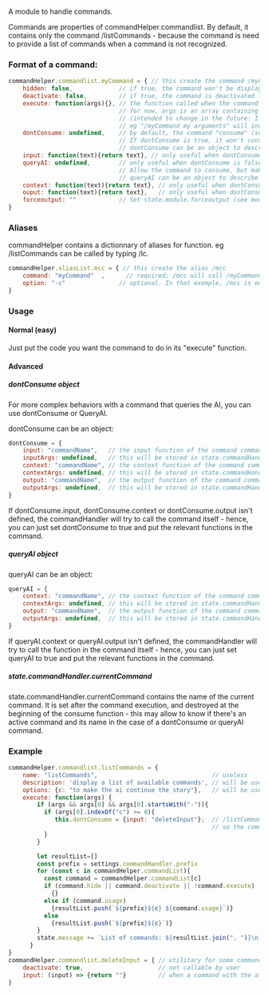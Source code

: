 A module to handle commands.

Commands are properties of commandHelper.commandlist. 
By default, it contains only the command /listCommands - because the command is need 
to provide a list of commands when a command is not recognized. 

### Format of a command:

```javascript
commandHelper.commandlist.myCommand = { // this create the command /myCommand
    hidden: false,             // if true, the command won't be displayed by /listCommands - but still usable. 
    deactivate: false,         // if true, the command is deactivated for the user.
    execute: function(args){}, // the function called when the command is called
                               // for now, args is an array containing the words following the command 
                               // (intended to change in the future: I intend to send the text given by the user)
                               // eg "/myCommand my arguments" will invoke commandHelper.commandlist.myCommand.execute(["my", "arguments"])
    dontConsume: undefined,    // by default, the command "consume" (see module documentation) the input. 
                               // If dontConsume is true, it won't consume the input
                               // dontConsume can be an object to describe more complexe behavior
    input: function(text){return text}, // only useful when dontConsume is evaluated to false. Allow the command to perform some task at input phase (see explanation below).
    queryAI: undefined,        // only useful when dontConsume is false (or undefined). 
                               // Allow the command to consume, but make a query to the AI anyway.
                               // queryAI can be an object to describe more complexe behavior
    context: function(text){return text}, // only useful when dontConsume or queryAI is true. Allow the command to perform some task at context phase (see explanation below).
    ouput: function(text){return text},   // only useful when dontConsume or queryAI is true. Allow the command to perform some task at output phase (see explanation below).
    forceoutput: ""            // Set state.module.forceoutput (see module documentation)
}
```

### Aliases

commandHelper contains a dictionnary of aliases for function. eg /listCommands can be called by typing /lc. 

```javascript
commandHelper.aliasList.mcc = { // this create the alias /mcc
    command: "myCommand"  ,      // required; /mcc will call /myCommand
    option: "-c"               // optional. In that exemple, /mcc is equivalent to "/myCommand -c"
}
```

### Usage

#### Normal (easy)

Just put the code you want the command to do in its "execute" function. 

#### Advanced

##### dontConsume object

For more complex behaviors with a command that queries the AI, you can use dontConsume or QueryAI. 

dontConsume can be an object: 
```javascript
dontConsume = {
    input: "commandName",   // the input function of the command commandName will be called at input phase
    inputArgs: undefined,   // this will be stored in state.commandHandler.inputArgs, then destroyed at end of input phase - can be used in the input function
    context: "commandName", // the context function of the command commandName will be called at context phase
    contextArgs: undefined, // this will be stored in state.commandHandler.contextArgs, then destroyed at end of context phase - can be used in the context function
    output: "commandName",  // the output function of the command commandName will be called at output phase
    outputArgs: undefined,  // this will be stored in state.commandHandler.outputArgs, then destroyed at end of output phase - can be used in the output function
}
```
If dontConsume.input, dontConsume.context or dontConsume.output isn't defined, the commandHandler will 
try to call the command itself - hence, you can just set dontConsume to true and put the relevant 
functions in the command.

##### queryAI object

queryAI can be an object:
```javascript
queryAI = {
    context: "commandName", // the context function of the command commandName will be called at context phase
    contextArgs: undefined, // this will be stored in state.commandHandler.contextArgs, then destroyed at end of context phase - can be used in the context function
    output: "commandName",  // the output function of the command commandName will be called at output phase
    outputArgs: undefined,  // this will be stored in state.commandHandler.outputArgs, then destroyed at end of output phase - can be used in the output function
}
```
If queryAI.context or queryAI.output isn't defined, the commandHandler will 
try to call the function in the command itself - hence, you can just set queryAI to true and put the relevant 
functions in the command.

##### state.commandHandler.currentCommand

state.commandHandler.currentCommand contains the name of the current command. It is set after the command execution, 
and destroyed at the beginning of the consume function - this may allow to know if there's an active command and its name 
in the case of a dontConsume or queryAI command.
 

### Example

```javascript
commandHelper.commandlist.listCommands = {
    name: "listCommands",                                // useless
    description: 'display a list of available commands', // will be used in the future by a /help command
    options: {c: "to make the ai continue the story"},   // will be used in the future by a /help command
    execute: function(args) {                            
        if (args && args[0] && args[0].startsWith("-")){
          if (args[0].indexOf("c") >= 0){
             this.dontConsume = {input: "deleteInput"};  // /listCommands -c makes the ai continue the story
                                                         // so the command modify its own attributes not to consume the text and to destroy the text at input.
          }
        }

        let resultList=[]
        const prefix = settings.commandHandler.prefix
        for (const c in commandHelper.commandList){
          const command = commandHelper.commandList[c]
          if (command.hide || command.deactivate || !command.execute)
            {}
          else if (command.usage)
            {resultList.push(`${prefix}${c} ${command.usage}`)}
          else
            {resultList.push(`${prefix}${c}`)}
        }
        state.message += `List of commands: ${resultList.join(", ")}\n`; 
      }
}
commandHelper.commandlist.deleteInput = { // utilitary for some commands which want to allow the story to continue (eg /listCommands -c )
    deactivate: true,                     // not callable by user
    input: (input) => {return ""}         // when a command with the attributes dontConsume = {input: "deleteInput"}, it will not consume but destroy the input
}
```
